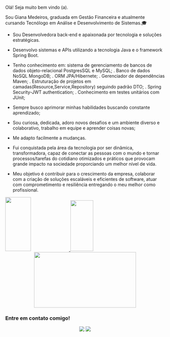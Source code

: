 <p>Olá! Seja muito bem vindo (a).</p> 

<p>
    Sou Giana Medeiros, graduada em Gestão Financeira e atualmente cursando Tecnólogo em Análise e Desenvolvimento de Sistemas.🎓
</p>  
    
  
  - Sou Desenvolvedora back-end  e apaixonada por tecnologia e soluções estratégicas.
  - Desenvolvo sistemas e APIs  utilizando a tecnologia Java e o framework Spring Boot.
  - Tenho conhecimento em: sistema de gerenciamento de bancos de dados objeto-relacional PostgresSQL e MySQL;
     . Banco de dados NoSQL MongoDB;
     . ORM JPA/Hibernete;
     . Gerenciador de dependências Maven;
     . Estruturação de projetos em camadas(Resource,Service,Repository) seguindo padrão DTO;
     . Spring Security-JWT authentication;
     . Conhecimento em testes unitários com JUnit;

  - Sempre busco aprimorar minhas habilidades buscando constante aprendizado;
  - Sou curiosa, dedicada, adoro novos desafios e um ambiente diverso e colaborativo, trabalho em equipe e aprender coisas novas;
  - Me adapto facilmente a mudanças.
  - Fui conquistada pela área da tecnologia por ser dinâmica, transformadora, capaz de conectar as pessoas com o mundo e tornar 
    processos/tarefas do cotidiano otimizados e práticos que provocam grande impacto na sociedade proporciando um melhor nível de vida.
  - Meu objetivo é contribuir para o crescimento da empresa, colaborar com a criação de soluções escaláveis e eficientes de software, atuar 
    com comprometimento e resiliência entregando o meu melhor como profissional.  
  
  <div align="left">
  <a href="https://github.com/">
    <img height="170em" width="40%" src="https://github-readme-stats-git-masterrstaa-rickstaa.vercel.app/api?username=MedeirosGiana&show_icons=true&theme=dracula&include_all_commits=true&count_private=true"/>
    <img height="160em" width="38%" src="https://github-readme-stats-git-masterrstaa-rickstaa.vercel.app/api/top-langs/?username=MedeirosGiana&layout=compact&langs_count=168&theme=dracula"/>
  </a>
</div>

<div align='center'>
  <a href="https://github.com/MedeirosGiana">
    <img height="175em" width="80%" src="http://github-readme-streak-stats.herokuapp.com?user=MedeirosGiana&theme=dracula" />
  </a>
</div>
 
  ### Entre em contato comigo!

 <div align='center'> 
  <a href = "mailto:gianamedeiros.00510@gmail.com"><img src="https://img.shields.io/badge/-Gmail-%23333?style=for-the-badge&logo=gmail&logoColor=white" target="_blank"></a>
  <a href="https://www.linkedin.com/in/gianamedeiros/" target="_blank"><img src="https://img.shields.io/badge/-LinkedIn-%230077B5?style=for-the-badge&logo=linkedin&logoColor=white" target="_blank"></a> 
</div>
 

   




 
